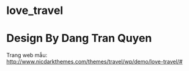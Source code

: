 # love_travel
# Design By Dang Tran Quyen
Trang web mẫu: http://www.nicdarkthemes.com/themes/travel/wp/demo/love-travel/#

